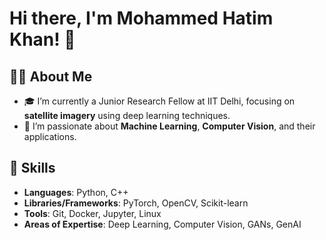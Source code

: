 # Hi there, I'm Mohammed Hatim Khan! 👋

## 👨‍💻 About Me
- 🎓 I’m currently a Junior Research Fellow at IIT Delhi, focusing on **satellite imagery** using deep learning techniques.
- 🌱 I’m passionate about **Machine Learning**, **Computer Vision**, and their applications.
<!--
- 🎯 My goal is to pursue a PhD in **Machine Learning and Computer Vision** at a top university abroad.
- ⚡ Fun fact: I have worked on **Anime Face Generation using GANs**!
-->

## 🚀 Skills
- **Languages**: Python, C++
- **Libraries/Frameworks**: PyTorch, OpenCV, Scikit-learn
- **Tools**: Git, Docker, Jupyter, Linux
- **Areas of Expertise**: Deep Learning, Computer Vision, GANs, GenAI
<!--
## 📂 Projects
- 🛰️ [Satellite Imagery Analysis](#): Deep learning techniques for satellite data classification.
- 🎨 [Anime Face Generation](#): GAN-based project for generating anime-style faces.
- 📊 [ML Models for Energy Prediction](#): Predictive models for renewable energy systems.


## 📫 How to Reach Me
- LinkedIn: [Your LinkedIn Profile](#)
- Email: [your.email@example.com](mailto:your.email@example.com)
- Website/Portfolio: [your-portfolio.com](#) (if applicable)

## 🌟 Contributions
![Your GitHub Stats](https://github-readme-stats.vercel.app/api?username=your-username&show_icons=true&theme=radical)

## 📈 GitHub Streak
![GitHub Streak](https://github-readme-streak-stats.herokuapp.com/?user=your-username&theme=radical)

## 🏆 Achievements
- Completed MTech with a major in **Energy** and a Bachelor's in **Mechanical Engineering**.
- Guided by **Prof. Johannes Brandstetter** for machine learning in my PhD project.
- Inspired by **Mihaela van der Schaar** at the University of Cambridge.

## 💬 Let's Collaborate!
Looking to collaborate on exciting **AI/ML** projects. Feel free to connect!
-->
